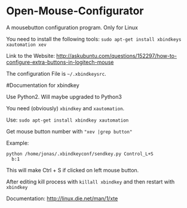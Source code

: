 # Open-Mouse-Configurator
A mousebutton configuration program. Only for Linux

You need to install the following tools:
```sudo apt-get install xbindkeys xautomation xev```
  
Link to the Website:
  http://askubuntu.com/questions/152297/how-to-configure-extra-buttons-in-logitech-mouse

The configuration  File is ```~/.xbindkeysrc```.

#Documentation for xbindkey

Use Python2. Will maybe upgraded to Python3

You need (obviously) ```xbindkey``` and ```xautomation```.

Use: ```sudo apt-get install xbindkey xautomation```

Get mouse button number with ```"xev |grep button"```

Example:
```
python /home/jonas/.xbindkeyconf/sendkey.py Control_L+S
  b:1
```

This will make Ctrl + S if clicked on left mouse button.

After editing kill process with ```killall xbindkey```
and then restart with ```xbindkey```

Documentation: http://linux.die.net/man/1/xte
